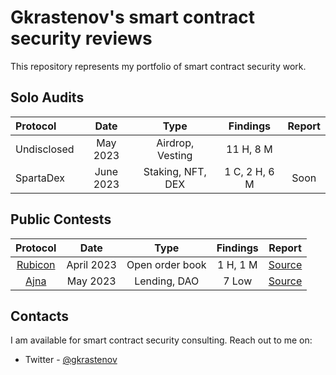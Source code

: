 # Gkrastenov's smart contract security reviews

This repository represents my portfolio of smart contract security work.

## Solo Audits

| Protocol           | Date       | Type                | Findings             | Report      |
| :----------------- | :---------:| :-----------------: | :------------------: | :---------: |
| Undisclosed        |  May 2023  |  Airdrop, Vesting   |  11 H, 8 M           |             |
| SpartaDex          |  June 2023 |  Staking, NFT, DEX  |  1 C, 2 H, 6 M       | Soon        |

## Public Contests

| Protocol                                       | Date       | Type                | Findings             | Report                                                  |
| :--------------------------------------------: | :---------:| :-----------------: | :------------------: | :------------------------------------------------------:|
| [Rubicon](https://twitter.com/rubicondefi)     |  April 2023|  Open order book    |  1 H, 1 M                 | [Source](./reports/Rubicon-code4rena-security-review.md)|
| [Ajna](https://www.ajna.finance/)              |  May 2023  |  Lending, DAO       |  7 Low               | [Source](./reports/Ajna-code4rena-security-review)|                                                   |


## Contacts

I am available for smart contract security consulting. Reach out to me on:

- Twitter - [@gkrastenov](https://twitter.com/gkrastenov)
